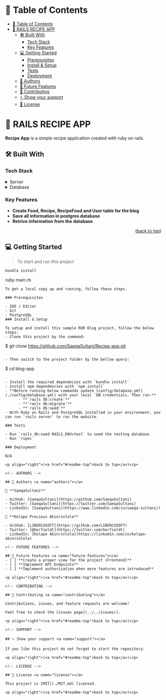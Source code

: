 # 📗 Table of Contents

- [📗 Table of Contents](#-table-of-contents)
- [📖 RAILS RECIPE APP ](#-rails-recipe-app-)
  - [🛠 Built With ](#-built-with-)
    - [Tech Stack ](#tech-stack-)
    - [Key Features ](#key-features-)
  - [💻 Getting Started ](#-getting-started-)
    - [Prerequisites](#prerequisites)
    - [Install \& Setup](#install--setup)
    - [Tests](#tests)
    - [Deployment](#deployment)
  - [👥 Authors ](#-authors-)
  - [🔭 Future Features ](#-future-features-)
  - [🤝 Contributing ](#-contributing-)
  - [⭐️ Show your support ](#️-show-your-support-)
  - [📝 License ](#-license-)

<!-- PROJECT DESCRIPTION -->


# 📖 RAILS RECIPE APP <a name="about-project"></a>

**Recipe App** is a simple recipe application created with ruby on rails.

## 🛠 Built With <a name="built-with"></a>
### Tech Stack <a name="tech-stack"></a>

<details>
  <summary>Server</summary>
  <ul>
    <li><a href="https://www.ruby-lang.org/en/">Ruby</a></li>
    <li><a href="https://rubyonrails.org/">Ruby on Rails</a></li>
  </ul>
</details>

<details>
<summary>Database</summary>
  <ul>
    <li><a href="https://www.postgresql.org/">PostgreSQL</a></li>
  </ul>
</details>

### Key Features <a name="key-features"></a>
- **Create Food, Recipe, RecipeFood and User table for the blog**
- **Save all information in postgres database**
- **Retrive information from the database**

<p align="right">(<a href="#readme-top">back to top</a>)</p>
<!-- LIVE DEMO -->

<!-- ## 🚀 Live Demo <a name="live-demo"></a>
- [Live Demo Link](https://yourdeployedapplicationlink.com)

<p align="right">(<a href="#readme-top">back to top</a>)</p> -->

## 💻 Getting Started <a name="getting-started"></a>

> To start and run this project
```
bundle install
```

ruby main.rb
```
To get a local copy up and running, follow these steps.

### Prerequisites

- IDE / Editor
- Git 
- PostgreSQL
### Install & Setup

To setup and install this sample ROR Blog project, follow the below steps:
- Clone this project by the command: 

```
$ git clone https://github.com/SaeqaSultani/Recipe-app.git
```

- Then switch to the project folder by the bellow query:

```
$ cd blog-app
```

- Install the required dependecies with `bundle install`
- Install npm dependencies with `npm install`
- **Before running below commands update [config/database.yml](./config/database.yml) with your local `DB`credentials. Then run:**
      - **`rails db:create`**
      - **`rails db:migrate`**
      - **`rails db:seed`**
- With Ruby on Rails and PostgreSQL installed in your environment, you can run `rails server` to run the website.

### Tests

- Run `rails db:seed RAILS_ENV=test` to seed the testing database
- Run `rspec`

### Deployment

N/A

<p align="right">(<a href="#readme-top">back to top</a>)</p>

<!-- AUTHORS -->

## 👥 Authors <a name="authors"></a>

👤 **SaeqaSultani**

- GitHub: [SaeqaSultani](https://github.com/SaeqaSultani)
- Twitter: [SaeqaSultani](https://twitter.com/SaeqaSultani)
- LinkedIn: [SaeqaSultani](https://www.linkedin.com/in/saeqa-sultani/)

👤 **Kolapo Precious Akinrinlola**

- GitHub: [LIBERCOSOFT](https://github.com/LIBERCOSOFT)
- Twitter: [@Gerfieldt](https://twitter.com/Gerfieldt)
- LinkedIn: [Kolapo Akinrinlola](https://linkedin.com/in/kolapo-akinrinlola)

<!-- FUTURE FEATURES -->

## 🔭 Future Features <a name="future-features"></a>
- [ ] **Create a proper view for the project (Frontend)**
- [ ] **Implement API Endpoints**
- [ ] **Implement authorization when more features are introduced**

<p align="right">(<a href="#readme-top">back to top</a>)</p>

<!-- CONTRIBUTING -->

## 🤝 Contributing <a name="contributing"></a>

Contributions, issues, and feature requests are welcome!

Feel free to check the [issues page](../../issues/).

<p align="right">(<a href="#readme-top">back to top</a>)</p>

<!-- SUPPORT -->

## ⭐️ Show your support <a name="support"></a>

If you like this project do not forget to start the repository.

<p align="right">(<a href="#readme-top">back to top</a>)</p>

<!-- LICENSE -->

## 📝 License <a name="license"></a>

This project is [MIT](./MIT.md) licensed.

<p align="right">(<a href="#readme-top">back to top</a>)</p>
